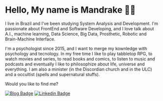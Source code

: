 # Hello, My name is Mandrake 🖖🏻
I live in Brazil and I've been studying System Analysis and Development. I'm passionate about FrontEnd and Software Developing, and I love talk about A.I., machine learning, Data Science, Big Data, Prosthetic, Robotic and Brain-Machine Interface.

I'm a psychologist since 2015, and I want to merge my kownledge with psychology and tecnology. In my free time I like to play tabbletop RPG, to watch movies and series, to read books and comics, to listen to music and podcasts and eventually I like to philosophize about life, universe and everything. I am also a minister (in the Discordian church and in the ULC) and a occultist (spells and supernatural stuffs).

Would you like to find me?

[![Blog Badge](https://img.shields.io/badge/Blog-Mdklab.com.br-black)](https://www.mdklab.com)
[![Linkedin Badge](https://img.shields.io/badge/-LinkedIn-blue?style=flat-square&logo=Linkedin&logoColor=white&link=https://www.linkedin.com/in/mandrake-profeta-9406a11a4)](https://www.linkedin.com/in/mandrake-profeta-9406a11a4)

<!--
**mandrakean/mandrakean** is a ✨ _special_ ✨ repository because its `README.md` (this file) appears on your GitHub profile.

# Na Wired: 🌐
- tento aglomerar meus interesses [nesse site](https://www.mdklab.com.br)
- tenho um twitter, mas se quiser me achar PROCURE ^_^
- to no linkedin tbm, [vide aqui](https://www.linkedin.com/in/mandrake-profeta-9406a11a4/);

Here are some ideas to get you started:

- 🔭 I’m currently working on ...
- 🌱 I’m currently learning ...
- 👯 I’m looking to collaborate on ...
- 🤔 I’m looking for help with ...
- 💬 Ask me about ...
- 📫 How to reach me: ...
- 😄 Pronouns: ...
- ⚡ Fun fact: ...
-->
